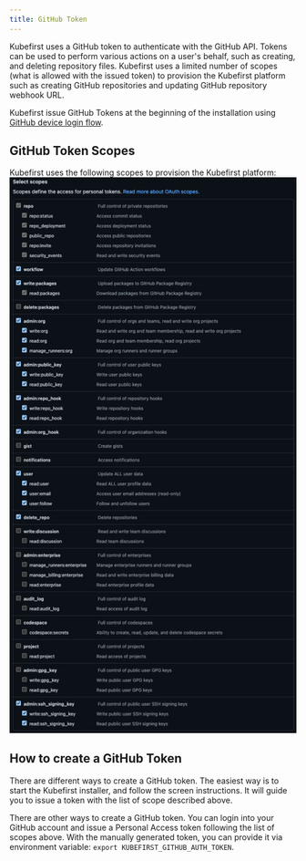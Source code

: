 ```yaml
---
title: GitHub Token
---
```


Kubefirst uses a GitHub token to authenticate with the GitHub API. Tokens can be used to perform various actions on a user's behalf, such as creating, and deleting repository files. Kubefirst uses a limited number of scopes (what is allowed with the issued token) to provision the Kubefirst platform such as creating GitHub repositories and updating GitHub repository webhook URL.

Kubefirst issue GitHub Tokens at the beginning of the installation using [GitHub device login flow](https://docs.github.com/en/developers/apps/building-oauth-apps/authorizing-oauth-apps#device-flow).

## GitHub Token Scopes

Kubefirst uses the following scopes to provision the Kubefirst platform:
![GitHub Token Scopes](../img/kubefirst/github/scopes.png)

## How to create a GitHub Token

There are different ways to create a GitHub token. The easiest way is to start the Kubefirst installer, and follow the screen instructions. It will guide you to issue a token with the list of scope described above.

There are other ways to create a GitHub token. You can login into your GitHub account and issue a Personal Access token following the list of scopes above. With the manually generated token, you can provide it via environment variable: `export KUBEFIRST_GITHUB_AUTH_TOKEN`.
